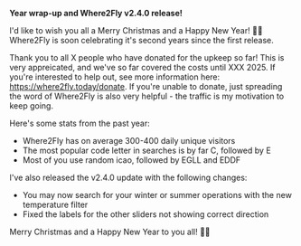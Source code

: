 **Year wrap-up and Where2Fly v2.4.0 release!**

I'd like to wish you all a Merry Christmas and a Happy New Year! 🎄🎉 Where2Fly is soon celebrating it's second years since the first release.

Thank you to all X people who have donated for the upkeep so far! This is very appreicated, and we've so far covered the costs until XXX 2025. If you're interested to help out, see more information here: https://where2fly.today/donate. If you're unable to donate, just spreading the word of Where2Fly is also very helpful - the traffic is my motivation to keep going.

Here's some stats from the past year:
- Where2Fly has on average 300-400 daily unique visitors
- The most popular code letter in searches is by far C, followed by E
- Most of you use random icao, followed by EGLL and EDDF

I've also released the v2.4.0 update with the following changes:
- You may now search for your winter or summer operations with the new temperature filter
- Fixed the labels for the other sliders not showing correct direction

Merry Christmas and a Happy New Year to you all! 🎄🎉